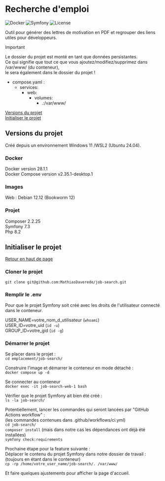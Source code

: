 # Recherche d'emploi
<a name="top"></a>

![Docker](https://img.shields.io/badge/Docker-28.1-blue)
![Symfony](https://img.shields.io/badge/Symfony-7.3-blue)
![License](https://img.shields.io/badge/License-MIT-green)

Outil pour générer des lettres de motivation en PDF et regrouper des liens utiles pour développeurs. 

> [!IMPORTANT]
> Le dossier du projet est monté en tant que données persistantes.  
> Ce qui signifie que tout ce que vous ajoutez/modifiez/supprimez dans /var/www/ (du conteneur),  
> le sera également dans le dossier du projet !
> - compose.yaml :
>   - services:
>     - web:
>       - volumes:
>          - .:/var/www/

[Versions du projet](#project-versions)  
[Initialiser le projet](#initialize-project)

## Versions du projet
<a name="project-versions"></a>

Créé depuis un environnement Windows 11 /WSL2 (Ubuntu 24.04).

### Docker

Docker version 28.1.1  
Docker Compose version v2.35.1-desktop.1

### Images

Web : Debian 12.12 (Bookworm 12)

### Projet

Composer 2.2.25  
Symfony 7.3  
Php 8.2

## Initialiser le projet
<a name="initialize-project"></a>
[Retour en haut de page](#top)

### Cloner le projet

`git clone git@github.com:MathiasDaverede/job-search.git`

### Remplir le .env

Pour que le projet Symfony soit créé avec les droits de l'utilisateur connecté dans le conteneur.

USER_NAME=votre_nom_d_utilisateur (`whoami`)  
USER_ID=votre_uid (`id -u`)  
GROUP_ID=votre_gid (`id -g`)

### Démarrer le projet

Se placer dans le projet :  
`cd emplacement/job-search/`

Construire l'image et démarrer le conteneur en mode détaché :  
`docker compose up -d`

Se connecter au conteneur  
`docker exec -it job-search-web-1 bash`  

Vérifier que le projet Symfony ait bien été créé :  
`ls -la job-search/`

Potentiellement, lancer les commandes qui seront lancées par "GitHub Actions workflow" :  
(les commandes contenues dans .github/workflows/ci.yml)  
`cd job-search/`  
`composer install` (mais dans notre cas les dépendances ont déjà été installées)  
`symfony check:requirements`  

Prochaine étape pour la feature suivante :  
Déplacer le contenu du projet Symfony dans notre dossier de travail :  
(toujours en étant dans le conteneur)  
`cp -rp /home/votre_user_name/job-search/. /var/www/`

Et faire quelques ajustements pour afficher la page d'accueil.
